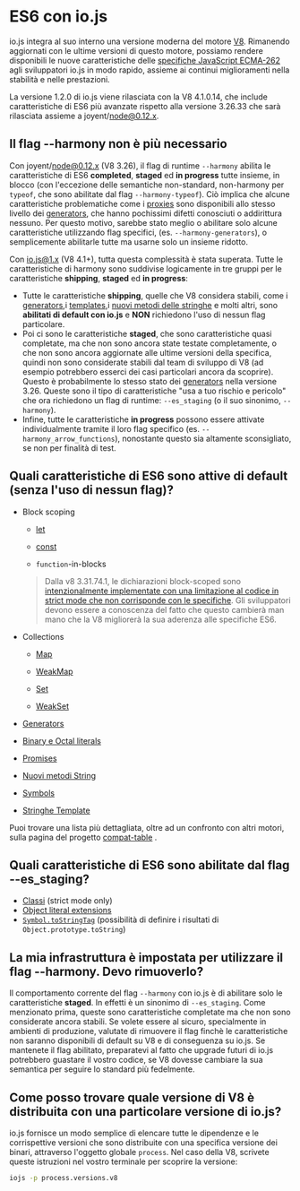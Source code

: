 # ES6 con io.js

io.js integra al suo interno una versione moderna del motore [V8](https://code.google.com/p/v8/). Rimanendo aggiornati con le ultime versioni di questo motore, possiamo rendere disponibili le nuove caratteristiche delle [specifiche JavaScript ECMA-262](http://www.ecma-international.org/publications/standards/Ecma-262.htm) agli sviluppatori io.js in modo rapido, assieme ai continui miglioramenti nella stabilità e nelle prestazioni.

La versione 1.2.0 di io.js viene rilasciata con la V8 4.1.0.14, che include caratteristiche di ES6 più avanzate rispetto alla versione 3.26.33 che sarà rilasciata assieme a joyent/node@0.12.x.

## Il flag --harmony non è più necessario

Con joyent/node@0.12.x (V8 3.26), il flag di runtime `--harmony` abilita le caratteristiche di ES6 **completed**, **staged** ed **in progress** tutte insieme, in blocco (con l'eccezione delle semantiche non-standard, non-harmony per `typeof`, che sono abilitate dal flag `--harmony-typeof`). Ciò implica che alcune caratteristiche problematiche come i [proxies](https://developer.mozilla.org/en-US/docs/Web/JavaScript/Reference/Global_Objects/Proxy) sono disponibili allo stesso livello dei [generators](https://developer.mozilla.org/en-US/docs/Web/JavaScript/Reference/Statements/function*), che hanno pochissimi difetti conosciuti o addirittura nessuno. Per questo motivo, sarebbe stato meglio o abilitare solo alcune caratteristiche utilizzando flag specifici, (es. `--harmony-generators`), o semplicemente abilitarle tutte ma usarne solo un insieme ridotto.

Con io.js@1.x (V8 4.1+), tutta questa complessità è stata superata. Tutte le caratteristiche di harmony sono suddivise logicamente in tre gruppi per le caratteristiche **shipping**, **staged** ed **in progress**:

*   Tutte le caratteristiche **shipping**, quelle che V8 considera stabili, come i [generators](https://developer.mozilla.org/en-US/docs/Web/JavaScript/Reference/Statements/function*),i [templates](https://developer.mozilla.org/en-US/docs/Web/JavaScript/Reference/template_strings),i [nuovi metodi delle stringhe](https://developer.mozilla.org/en-US/docs/Web/JavaScript/New_in_JavaScript/ECMAScript_6_support_in_Mozilla#Additions_to_the_String_object) e molti altri, sono **abilitati di default con io.js** e **NON** richiedono l'uso di nessun flag particolare.
*   Poi ci sono le caratteristiche **staged**, che sono caratteristiche quasi completate, ma che non sono ancora state testate completamente, o che non sono ancora aggiornate alle ultime versioni della specifica, quindi non sono considerate stabili dal team di sviluppo di V8 (ad esempio potrebbero esserci dei casi particolari ancora da scoprire). Questo è probabilmente lo stesso stato dei [generators](https://developer.mozilla.org/en-US/docs/Web/JavaScript/Reference/Statements/function*) nella versione 3.26. Queste sono il tipo di caratteristiche "usa a tuo rischio e pericolo" che ora richiedono un flag di runtime: `--es_staging` (o il suo sinonimo, `--harmony`).
*   Infine, tutte le caratteristiche **in progress** possono essere attivate individualmente tramite il loro flag specifico (es. `--harmony_arrow_functions`), nonostante questo sia altamente sconsigliato, se non per finalità di test.

## Quali caratteristiche di ES6 sono attive di default (senza l'uso di nessun flag)?

*   Block scoping

    *   [let](https://developer.mozilla.org/en-US/docs/Web/JavaScript/Reference/Statements/let)

    *   [const](https://developer.mozilla.org/en-US/docs/Web/JavaScript/Reference/Statements/const)

    *   `function`-in-blocks

    >Dalla v8 3.31.74.1, le dichiarazioni block-scoped sono [intenzionalmente implementate con una limitazione al codice in strict mode che non corrisponde con le specifiche](https://groups.google.com/forum/#!topic/v8-users/3UXNCkAU8Es). Gli sviluppatori devono essere a conoscenza del fatto che questo cambierà man mano che la V8 migliorerà la sua aderenza alle specifiche ES6.

*   Collections

    *   [Map](https://developer.mozilla.org/en-US/docs/Web/JavaScript/Reference/Global_Objects/Map)

    *   [WeakMap](https://developer.mozilla.org/en-US/docs/Web/JavaScript/Reference/Global_Objects/WeakMap)

    *   [Set](https://developer.mozilla.org/en-US/docs/Web/JavaScript/Reference/Global_Objects/Set)

    *   [WeakSet](https://developer.mozilla.org/en-US/docs/Web/JavaScript/Reference/Global_Objects/WeakSet)

*   [Generators](https://developer.mozilla.org/en-US/docs/Web/JavaScript/Reference/Statements/function*)

*   [Binary e Octal literals](https://developer.mozilla.org/en-US/docs/Web/JavaScript/Reference/Lexical_grammar#Numeric_literals)

*   [Promises](https://developer.mozilla.org/en-US/docs/Web/JavaScript/Reference/Global_Objects/Promise)

*   [Nuovi metodi String](https://developer.mozilla.org/en-US/docs/Web/JavaScript/New_in_JavaScript/ECMAScript_6_support_in_Mozilla#Additions_to_the_String_object)

*   [Symbols](https://developer.mozilla.org/en-US/docs/Web/JavaScript/Reference/Global_Objects/Symbol)

*   [Stringhe Template](https://developer.mozilla.org/en-US/docs/Web/JavaScript/Reference/template_strings)

Puoi trovare una lista più dettagliata, oltre ad un confronto con altri motori, sulla pagina del progetto [compat-table](https://kangax.github.io/compat-table/es6/) .

## Quali caratteristiche di ES6 sono abilitate dal flag --es_staging?

*   [Classi](https://github.com/lukehoban/es6features#classes) (strict mode only)
*   [Object literal extensions](https://github.com/lukehoban/es6features#enhanced-object-literals)
*   [`Symbol.toStringTag`](https://developer.mozilla.org/en-US/docs/Web/JavaScript/Reference/Global_Objects/Symbol) (possibilità di definire i risultati di `Object.prototype.toString`)

## La mia infrastruttura è impostata per utilizzare il flag --harmony. Devo rimuoverlo?

Il comportamento corrente del flag `--harmony` con io.js è di abilitare solo le caratteristiche **staged**. In effetti è un sinonimo di `--es_staging`. Come menzionato prima, queste sono caratteristiche completate ma che non sono considerate ancora stabili. Se volete essere al sicuro, specialmente in ambienti di produzione, valutate di rimuovere il flag finchè le caratteristiche non saranno disponibili di default su V8 e di conseguenza su io.js. Se mantenete il flag abilitato, preparatevi al fatto che upgrade futuri di io.js potrebbero guastare il vostro codice, se V8 dovesse cambiare la sua semantica per seguire lo standard più fedelmente.

## Come posso trovare quale versione di V8 è distribuita con una particolare versione di io.js?

io.js fornisce un modo semplice di elencare tutte le dipendenze e le corrispettive versioni che sono distribuite con una specifica versione dei binari, attraverso l'oggetto globale `process`. Nel caso della V8, scrivete queste istruzioni nel vostro terminale per scoprire la versione:

```sh
iojs -p process.versions.v8
```
